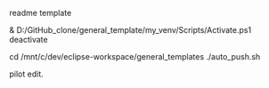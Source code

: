 readme template

& D:/GitHub_clone/general_template/my_venv/Scripts/Activate.ps1
deactivate


cd /mnt/c/dev/eclipse-workspace/general_templates
./auto_push.sh

pilot edit.